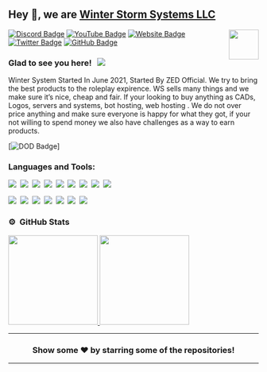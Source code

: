 ## Hey 👋, we are [Winter Storm Systems LLC](https://winterstormsystems.com)

<img align="right" height="60" width="60" alt="" src="https://winter-system/assets/img/wsfavicon.png"/>

[![Discord Badge](https://img.shields.io/badge/-Discord-0e76a8?style=flat-square&logo=Discord&logoColor=white)](https://hambl.in/discord)
[![YouTube Badge](https://img.shields.io/badge/-YouTube-e02828?style=flat-square&logo=YouTube&logoColor=white)](https://hambl.in/youtube)
[![Website Badge](https://img.shields.io/badge/Website-3b5998?style=flat-square&logo=google-chrome&logoColor=white)](https://hambl.in)
[![Twitter Badge](https://img.shields.io/badge/-Twitter-00acee?style=flat-square&logo=Twitter&logoColor=white)](https://hambl.in/twitter)
[![GitHub Badge](https://img.shields.io/badge/-GitHub-ffffff?style=flat-square&logo=Github&logoColor=black)](https://hambl.in/github)

### Glad to see you here! &nbsp; ![](https://komarev.com/ghpvc/?username=JakeHamblin&label=Views&color=blue&style=plastic) 

Winter System Started In June 2021, Started By ZED Official. We try to bring the best products to the roleplay expirence. WS sells many things and we make sure it’s nice, cheap and fair. If your looking to buy anything as CADs, Logos, servers and systems, bot hosting, web hosting . We do not over price anything and make sure everyone is happy for what they got, if your not willing to spend money we also have challenges as a way to earn products.


[![DOD Badge](https://img.shields.io/endpoint?label=Team&logo=Winter%20Systems&logoColor=%234D83DE&style=for-the-badge&url=https%3A%2F%2Fwinter-system.com%2F)]

### Languages and Tools:

![](https://img.shields.io/badge/PHP-43853D?style=for-the-badge&logo=PHP&logoColor=white)&nbsp;
![](https://img.shields.io/badge/JavaScript-F7DF1E?style=for-the-badge&logo=javascript&logoColor=black)&nbsp;
![](https://img.shields.io/badge/Python-43853D?style=for-the-badge&logo=Python&logoColor=white)&nbsp;
![](https://img.shields.io/badge/C++-005085?style=for-the-badge&logo=cplusplus&logoColor=white)&nbsp;
![](https://img.shields.io/badge/Java-orange?style=for-the-badge&logo=java&logoColor=white)&nbsp;
![](https://img.shields.io/badge/HTML-E34F26?style=for-the-badge&logo=html5&logoColor=white)&nbsp;
![](https://img.shields.io/badge/CSS-1572B6?style=for-the-badge&logo=css3&logoColor=white)&nbsp;
![](https://img.shields.io/badge/MySQL-00000F?style=for-the-badge&logo=mysql&logoColor=white)&nbsp;
![](https://img.shields.io/badge/Markdown-000000?style=for-the-badge&logo=markdown&logoColor=white)&nbsp;

![](https://img.shields.io/badge/Windows-0078D6?style=for-the-badge&logo=windows&logoColor=white)&nbsp;
![](https://img.shields.io/badge/Linux-d94100?style=for-the-badge&logo=linux&logoColor=white)&nbsp;
![](https://img.shields.io/badge/Discord-7289DA?style=for-the-badge&logo=discord&logoColor=white)&nbsp;
![](https://img.shields.io/badge/PayPal-00457C?style=for-the-badge&logo=paypal&logoColor=white)&nbsp;
![](https://img.shields.io/badge/Spotify-1ED760?&style=for-the-badge&logo=spotify&logoColor=white)&nbsp;
![](https://img.shields.io/badge/GitHub-100000?style=for-the-badge&logo=github&logoColor=white)&nbsp;
![](https://img.shields.io/badge/Steam-000000?style=for-the-badge&logo=steam&logoColor=white)&nbsp;

### ⚙️ &nbsp;GitHub Stats

<p align="left">
<a href="https://github.com/JakeHamblin">
  <img height="180em" src="https://github-readme-stats-eight-theta.vercel.app/api?username=JakeHamblin&show_icons=true&theme=react&include_all_commits=true&count_private=true"/>
  <img height="180em" src="https://github-readme-stats-eight-theta.vercel.app/api/top-langs/?username=JakeHamblin&layout=compact&langs_count=8&theme=react"/>
</a>
</p>

---

<h3 align=center>Show some ❤️ by starring some of the repositories!</h3>

---
